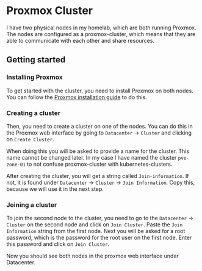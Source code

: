 # Proxmox Cluster

I have two physical nodes in my homelab, which are both running Proxmox.
The nodes are configured as a proxmox-cluster, which means that they are able
to communicate with each other and share resources.

## Getting started

### Installing Proxmox

To get started with the cluster, you need to install Proxmox on both nodes.
You can follow the [Proxmox installation guide](https://pve.proxmox.com/wiki/Installation) to do this. <!-- markdownlint-disable-line MD013 # Link length != length -->

### Creating a cluster

Then, you need to create a cluster on one of the nodes. You can do this in the
Proxmox web interface by going to `Datacenter` -> `Cluster` and clicking on
`Create Cluster`.

When doing this you will be asked to provide a name for the cluster. This name
cannot be changed later. In my case I have named the cluster `pve-zone-01` to
not confuse proxmox-cluster with kubernetes-clusters.

After creating the cluster, you will get a string called `Join-information`.
If not, it is found under `Datacenter` -> `Cluster` -> `Join Information`.
Copy this, because we will use it in the next step.

### Joining a cluster

To join the second node to the cluster, you need to go to the `Datacenter` ->
`Cluster` on the second node and click on `Join Cluster`. Paste the
`Join Information` string from the first node. Next you will be asked for a
root password, which is the password for the root user on the first node. Enter
this password and click on `Join Cluster`.

Now you should see both nodes in the proxmox web interface under Datacenter.

